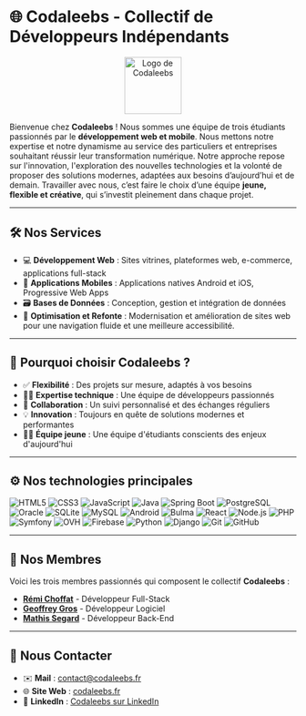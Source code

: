 # 🌐 Codaleebs - Collectif de Développeurs Indépendants

<p align="center">
  <img src="https://codaleebs.fr/img/logo/logo_Codaleebs_ajuste.png" alt="Logo de Codaleebs" width="100">
</p>

Bienvenue chez **Codaleebs** ! Nous sommes une équipe de trois étudiants passionnés par le **développement web et mobile**. Nous mettons notre expertise et notre dynamisme au service des particuliers et entreprises souhaitant réussir leur transformation numérique.
Notre approche repose sur l'innovation, l'exploration des nouvelles technologies et la volonté de proposer des solutions modernes, adaptées aux besoins d’aujourd’hui et de demain. Travailler avec nous, c’est faire le choix d’une équipe **jeune, flexible et créative**, qui s’investit pleinement dans chaque projet.

---

## 🛠️ Nos Services
- 💻 **Développement Web** : Sites vitrines, plateformes web, e-commerce, applications full-stack
- 📱 **Applications Mobiles** : Applications natives Android et iOS, Progressive Web Apps
- 🗃️ **Bases de Données** : Conception, gestion et intégration de données
- 🚀 **Optimisation et Refonte** : Modernisation et amélioration de sites web pour une navigation fluide et une meilleure accessibilité.

---

## 👥 Pourquoi choisir Codaleebs ?
- ✅ **Flexibilité** : Des projets sur mesure, adaptés à vos besoins
- 🧑‍💻 **Expertise technique** : Une équipe de développeurs passionnés
- 🤝 **Collaboration** : Un suivi personnalisé et des échanges réguliers
- 💡 **Innovation** : Toujours en quête de solutions modernes et performantes
- 👨‍🎓 **Équipe jeune** : Une équipe d'étudiants conscients des enjeux d'aujourd'hui

---

## ⚙️ Nos technologies principales
<p align="left">
  <img src="https://img.shields.io/badge/HTML5-%23E34F26.svg?&logo=html5&logoColor=white" alt="HTML5">
  <img src="https://img.shields.io/badge/CSS3-%231572B6.svg?&logo=css3&logoColor=white" alt="CSS3">
  <img src="https://img.shields.io/badge/JavaScript-%23F7DF1E.svg?&logo=javascript&logoColor=black" alt="JavaScript">
  <img src="https://img.shields.io/badge/Java-%23007396.svg?&logo=java&logoColor=white" alt="Java">
  <img src="https://img.shields.io/badge/Spring_Boot-%236DB33F.svg?&logo=spring&logoColor=white" alt="Spring Boot">
  <img src="https://img.shields.io/badge/PostgreSQL-%23336791.svg?&logo=postgresql&logoColor=white" alt="PostgreSQL">
  <img src="https://img.shields.io/badge/Oracle-%23F80000.svg?&logo=oracle&logoColor=white" alt="Oracle">
  <img src="https://img.shields.io/badge/SQLite-%23003B57.svg?&logo=sqlite&logoColor=white" alt="SQLite">
  <img src="https://img.shields.io/badge/MySQL-%234479A1.svg?&logo=mysql&logoColor=white" alt="MySQL">
  <img src="https://img.shields.io/badge/Android-%233DDC84.svg?&logo=android&logoColor=white" alt="Android">
  <img src="https://img.shields.io/badge/Bulma-%2300D1B2.svg?&logo=bulma&logoColor=white" alt="Bulma">
  <img src="https://img.shields.io/badge/React-%2361DAFB.svg?&logo=react&logoColor=black" alt="React">
  <img src="https://img.shields.io/badge/Node.js-%23339933.svg?&logo=node.js&logoColor=white" alt="Node.js">
  <img src="https://img.shields.io/badge/PHP-%23777BB4.svg?&logo=php&logoColor=white" alt="PHP">
  <img src="https://img.shields.io/badge/Symfony-%23000000.svg?&logo=symfony&logoColor=white" alt="Symfony">
  <img src="https://img.shields.io/badge/OVH-%230079C1.svg?&logo=ovh&logoColor=white" alt="OVH">
  <img src="https://img.shields.io/badge/Firebase-%23FFCA28.svg?&logo=firebase&logoColor=black" alt="Firebase">
  <img src="https://img.shields.io/badge/Python-%233776AB.svg?&logo=python&logoColor=white" alt="Python">
  <img src="https://img.shields.io/badge/Django-%23092E20.svg?&logo=django&logoColor=white" alt="Django">
  <img src="https://img.shields.io/badge/Git-%23F05032.svg?&logo=git&logoColor=white" alt="Git">
  <img src="https://img.shields.io/badge/GitHub-%23181717.svg?&logo=github&logoColor=white" alt="GitHub">
</p>

---

## 👥 Nos Membres
Voici les trois membres passionnés qui composent le collectif **Codaleebs** :

- **[Rémi Choffat](https://github.com/remi-choffat)** - Développeur Full-Stack
- **[Geoffrey Gros](https://github.com/Geoffrey2501)** - Développeur Logiciel
- **[Mathis Segard](https://github.com/sethis02)** - Développeur Back-End

---

## 💬 Nous Contacter
- ✉️ **Mail** : [contact@codaleebs.fr](mailto:contact@codaleebs.fr)
- 🌐 **Site Web** : [codaleebs.fr](https://codaleebs.fr)
- 💼 **LinkedIn** : [Codaleebs sur LinkedIn](https://www.linkedin.com/company/codaleebs)
